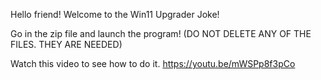 Hello friend!
Welcome to the Win11 Upgrader Joke!

Go in the zip file and launch the program! (DO NOT DELETE ANY OF THE FILES. THEY ARE NEEDED)

Watch this video to see how to do it. https://youtu.be/mWSPp8f3pCo
